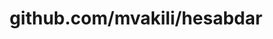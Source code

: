 ---
layout: post
title: github.com/mvakili/hesabdar
categories: link
tags: [انگلیسی, برنامه‌نویسی]
---